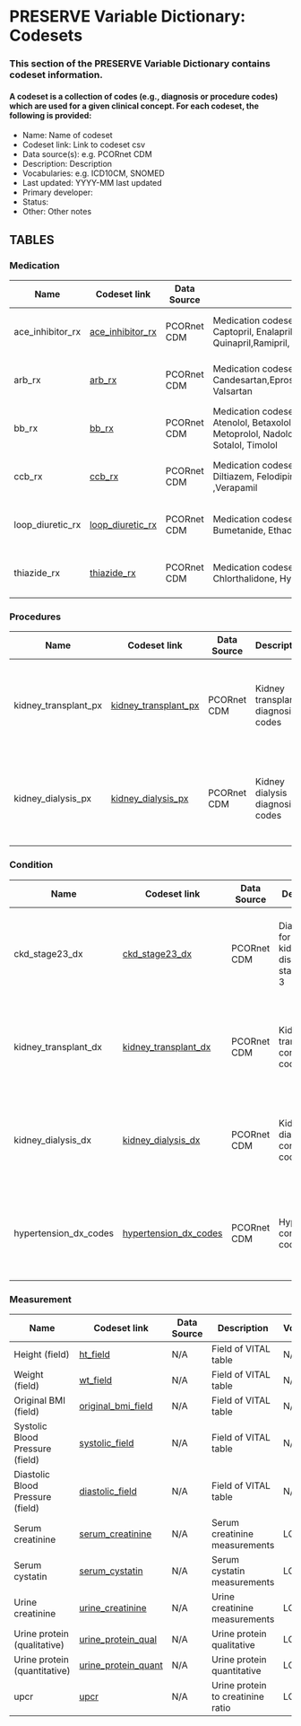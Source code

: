 # PRESERVE Variable Dictionary: Codesets

### This section of the PRESERVE Variable Dictionary contains codeset information.

#### A codeset is a collection of codes (e.g., diagnosis or procedure codes) which are used for a given clinical concept. For each codeset, the following is provided:
* Name: Name of codeset
* Codeset link: Link to codeset csv
* Data source(s): e.g. PCORnet CDM
* Description: Description
* Vocabularies: e.g. ICD10CM, SNOMED
* Last updated: YYYY-MM last updated
* Primary developer:
* Status:
* Other: Other notes


## TABLES

### Medication

| Name | Codeset link | Data Source | Description | Vocabularies | Last Updated | Primary Developer | Status | Other |
|------|--------------|-------------|-------------|--------------|--------------|-------------------|--------|-------|
| ace_inhibitor_rx | [ace_inhibitor_rx](https://github.com/PRESERVE-Coordinating-Center/preserve_codesets/blob/main/drug/ace_inhibitor_rx.csv) | PCORnet CDM | Medication codeset for the following ingredients: Benazepril, Captopril, Enalapril, Fosinopril, Lisinopril, Moexipril, Periondopril, Quinapril,Ramipril, Trandolapril | NDC, RxNorm, RxNorm Extension | 2021-11 | Levon Utidjian | vocab-based | combos included |
| arb_rx | [arb_rx](https://github.com/PRESERVE-Coordinating-Center/preserve_codesets/blob/main/drug/arb_rx.csv) | PCORnet CDM | Medication codeset for the following ingredients: Azilsartan, Candesartan,Eprosartan,Irbesartan,Losartan,Olmesartan,Telmisartan, Valsartan | NDC, RxNorm, RxNorm Extension | 2021-11 | Levon Utidjian | vocab-based | combos included |
| bb_rx | [bb_rx](https://github.com/PRESERVE-Coordinating-Center/preserve_codesets/blob/main/drug/bb_rx.csv) | PCORnet CDM | Medication codeset for the following ingredients:, Acebutolol, Atenolol, Betaxolol,Bisoprolol, Carteolol, Carvediol, Labetalol, Metoprolol, Nadolol, Nebivolol, Penbutolol, Pindolol, Propanolol, Sotalol, Timolol | NDC, RxNorm, RxNorm Extension | 2021-11 | Levon Utidjian | vocab-based | combos included |
| ccb_rx | [ccb_rx](https://github.com/PRESERVE-Coordinating-Center/preserve_codesets/blob/main/drug/ccb_rx.csv) | PCORnet CDM | Medication codeset for the following ingredients: Amlodipine, Diltiazem, Felodipine, Isradipine, Nicardipine, Nifedipine, Nisoldipine ,Verapamil | NDC, RxNorm, RxNorm Extension | 2021-11 | Levon Utidjian | vocab-based | combos included |
| loop_diuretic_rx | [loop_diuretic_rx](https://github.com/PRESERVE-Coordinating-Center/preserve_codesets/blob/main/drug/loop_diuretic_rx.csv) | PCORnet CDM | Medication codeset for the following ingredients: Furosemide, Bumetanide, Ethacrynic acid, Torsemide | NDC, RxNorm, RxNorm Extension | 2021-11 | Levon Utidjian | Vocab Based | combos included |
| thiazide_rx | [thiazide_rx](https://github.com/PRESERVE-Coordinating-Center/preserve_codesets/blob/main/drug/thiazide_rx.csv) | PCORnet CDM | Medication codeset for the following ingredients: Chlorothiazide, Chlorthalidone, Hydrochlorothiazide, Indapamide, Metolazone | NDC, RxNorm, RxNorm Extension | 2021-11 | Levon Utidjian | vocab-based | combos included |


### Procedures

| Name | Codeset link | Data Source | Description | Vocabularies | Last Updated | Primary Developer | Status | Other |
|------|--------------|-------------|-------------|--------------|--------------|-------------------|--------|-------|
| kidney_transplant_px | [kidney_transplant_px](https://github.com/PRESERVE-Coordinating-Center/preserve_codesets/blob/main/procedure/kidney_transplant_px.csv) | PCORnet CDM | Kidney transplant diagnosis codes	| CPT4, HCPCS, ICD10PCS, ICD9Proc, SNOMED | 2021-11 | Levon Utidjian | Vocab Based | ICD codes are included with and without decimal points |
| kidney_dialysis_px | [kidney_dialysis_px](https://github.com/PRESERVE-Coordinating-Center/preserve_codesets/blob/main/procedure/kidney_dialysis_px.csv) | PCORnet CDM | Kidney dialysis diagnosis codes	| CPT4, HCPCS, ICD10PCS, ICD9Proc, SNOMED | 2021-11 | Levon Utidjian | Vocab Based | ICD codes are included with and without decimal points |

### Condition

| Name | Codeset link | Data Source | Description | Vocabularies | Last Updated | Primary Developer | Status | Other |
|------|--------------|-------------|-------------|--------------|--------------|-------------------|--------|-------|
| ckd_stage23_dx | [ckd_stage23_dx](https://github.com/PRESERVE-Coordinating-Center/preserve_codesets/blob/main/condition/ckd_stage23_dx.csv) | PCORnet CDM | Diagnoses for chronic kidney disease stages 2 and 3 | ICD10, ICD10CM, ICD9CM, SNOMED | 2021-11 | Levon Utidjian | vocab based | ICD codes are included with and without decimal points |
| kidney_transplant_dx | [kidney_transplant_dx](https://github.com/PRESERVE-Coordinating-Center/preserve_codesets/blob/main/condition/kidney_transplant_dx.csv) | PCORnet CDM | Kidney transplant condition codes | ICD10, ICD10CM, ICD9CM, SNOMED | 2021-11 | Levon Utidjian | vocab based | ICD codes are included with and without decimal points |
| kidney_dialysis_dx | [kidney_dialysis_dx](https://github.com/PRESERVE-Coordinating-Center/preserve_codesets/blob/main/condition/kidney_dialysis_dx.csv) | PCORnet CDM | Kidney dialysis condition codes | ICD10, ICD10CM, ICD9CM, SNOMED | 2021-11 | Levon Utidjian | vocab based | ICD codes are included with and without decimal points |
| hypertension_dx_codes | [hypertension_dx_codes](https://github.com/PRESERVE-Coordinating-Center/preserve_codesets/blob/main/condition/hypertension_dx_codes.csv) | PCORnet CDM | Hypertension condition codes | ICD10, ICD10CM, ICD9CM, SNOMED | 2021-11 | Levon Utidjian | vocab based | ICD codes are included with and without decimal points |

### Measurement

| Name | Codeset link | Data Source | Description | Vocabularies | Last Updated | Primary Developer | Status | Other |
|------|--------------|-------------|-------------|--------------|--------------|-------------------|--------|-------|
| Height (field) | [ht_field](https://github.com/PRESERVE-Coordinating-Center/preserve_codesets/blob/main/measurement/ht_field.csv) | N/A | Field of VITAL table | N/A | N/A | N/A | vocab based |  | 
| Weight (field) | [wt_field](https://github.com/PRESERVE-Coordinating-Center/preserve_codesets/blob/main/measurement/wt_field.csv) | N/A | Field of VITAL table | N/A | N/A | N/A | vocab based |  | 
| Original BMI (field) | [original_bmi_field](https://github.com/PRESERVE-Coordinating-Center/preserve_codesets/blob/main/measurement/original_bmi_field.csv) | N/A | Field of VITAL table | N/A | N/A | N/A | vocab based |  | 
| Systolic Blood Pressure (field) | [systolic_field](https://github.com/PRESERVE-Coordinating-Center/preserve_codesets/blob/main/measurement/systolic_field.csv) | N/A | Field of VITAL table | N/A | N/A | N/A | vocab based |  | 
| Diastolic Blood Pressure (field) | [diastolic_field](https://github.com/PRESERVE-Coordinating-Center/preserve_codesets/blob/main/measurement/diastolic_field.csv) | N/A | Field of VITAL table | N/A | N/A | N/A | vocab based |  | 
| Serum creatinine | [serum_creatinine](https://github.com/PRESERVE-Coordinating-Center/preserve_codesets/blob/main/measurement/serum_creatinine.csv) | N/A | Serum creatinine measurements | LOINC | 2021-10 | Levon Utidjian | vocab based |  | 
| Serum cystatin | [serum_cystatin](https://github.com/PRESERVE-Coordinating-Center/preserve_codesets/blob/main/measurement/serum_cystatin.csv) | N/A | Serum cystatin measurements | LOINC | 2021-11 | Levon Utidjian | vocab based |  | 
| Urine creatinine | [urine_creatinine](https://github.com/PRESERVE-Coordinating-Center/preserve_codesets/blob/main/measurement/urine_creatinine.csv) | N/A | Urine creatinine measurements | LOINC | 2021-10 | Levon Utidjian | vocab based |  | 
| Urine protein (qualitative) | [urine_protein_qual](https://github.com/PRESERVE-Coordinating-Center/preserve_codesets/blob/main/measurement/urine_protein_qual.csv) | N/A | Urine protein qualitative | LOINC | 2021-10 | Levon Utidjian | vocab based |  |
| Urine protein (quantitative) | [urine_protein_quant](https://github.com/PRESERVE-Coordinating-Center/preserve_codesets/blob/main/measurement/urine_protein_qual.csv) | N/A | Urine protein quantitative | LOINC | 2021-10 | Levon Utidjian | vocab based |  |
| upcr | [upcr](https://github.com/PRESERVE-Coordinating-Center/preserve_codesets/blob/main/measurement/upcr.csv) | N/A | Urine protein to creatinine ratio | LOINC | 2021-10 | Levon Utidjian | vocab based |  |


















